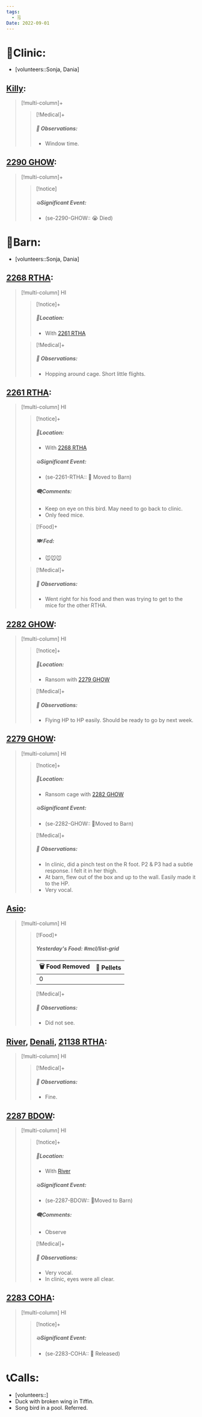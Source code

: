 ```yaml
---
tags:
  - 🗒️
Date: 2022-09-01
---
```


# 🏥Clinic:
- [volunteers::Sonja, Dania]

## [Killy](../RARE%20Birds/Ed%20Birds/Killy.md):
> [!multi-column]+
>
>> [!Medical]+
>> ##### 🔭 Observations:
>> - Window time.

## [2290 GHOW](../RARE%20Birds/2290%20GHOW.md):
> [!multi-column]+
>
>> [!notice]
>> ##### 💥Significant Event:
>> - (se-2290-GHOW:: 😭 Died)
>>

# 🏡Barn:
- [volunteers::Sonja, Dania]

## [2268 RTHA](../RARE%20Birds/2268%20RTHA.md):
> [!multi-column] HI
>
>> [!notice]+
>> ##### 📍Location:
>> - With [2261 RTHA](../RARE%20Birds/2261%20RTHA.md)
>>
>
>> [!Medical]+
>> ##### 🔭 Observations:
>> - Hopping around cage. Short little flights.

## [2261 RTHA](../RARE%20Birds/2261%20RTHA.md):
> [!multi-column] HI
>
>> [!notice]+
>> ##### 📍Location:
>> - With [2268 RTHA](../RARE%20Birds/2268%20RTHA.md)
>>
>> ##### 💥Significant Event:
>> - (se-2261-RTHA:: 🏡 Moved to Barn)
>>
>> ##### 🗨️Comments:
>> - Keep on eye on this bird. May need to go back to clinic.
>> - Only feed mice.
>
>> [!Food]+
>> ##### 🍽️ Fed:
>> - 🐭🐭🐭
>
>> [!Medical]+
>> ##### 🔭 Observations:
>> - Went right for his food and then was trying to get to the mice for the other RTHA.

## [2282 GHOW](../RARE%20Birds/2282%20GHOW.md):
> [!multi-column] HI
>
>> [!notice]+
>> ##### 📍Location:
>> - Ransom with [2279 GHOW](../RARE%20Birds/2279%20GHOW.md)
>>
>
>> [!Medical]+
>> ##### 🔭 Observations:
>> - Flying HP to HP easily. Should be ready to go by next week.

## [2279 GHOW](../RARE%20Birds/2279%20GHOW.md):
> [!multi-column] HI
>
>> [!notice]+
>> ##### 📍Location:
>> - Ransom cage with [2282 GHOW](../RARE%20Birds/2282%20GHOW.md)
>>
>> ##### 💥Significant Event:
>> - (se-2282-GHOW:: 🏡Moved to Barn)
>>
>
>> [!Medical]+
>> ##### 🔭 Observations:
>> - In clinic, did a pinch test on the R foot. P2 & P3 had a subtle response. I felt it in her thigh.
>> - At barn, flew out of the box and up to the wall. Easily made it to the HP. 
>> - Very vocal.

## [Asio](../RARE%20Birds/Ed%20Birds/Asio.md):
> [!multi-column] HI
>
>> [!Food]+
>> ##### Yesterday's Food: #mcl/list-grid
>> |🗑️ Food Removed| 💩 Pellets
>> |---|---|
>>|0|
>
>> [!Medical]+
>> ##### 🔭 Observations:
>> - Did not see.

## [River](../RARE%20Birds/Ed%20Birds/River.md), [Denali](../RARE%20Birds/Ed%20Birds/Denali.md), [21138 RTHA](../RARE%20Birds/21138%20RTHA.md):
> [!multi-column] HI
>
>> [!Medical]+
>> ##### 🔭 Observations:
>> - Fine.

## [2287 BDOW](../RARE%20Birds/2287%20BDOW.md):
> [!multi-column] HI
>
>> [!notice]+
>> ##### 📍Location:
>> - With [River](../RARE%20Birds/Ed%20Birds/River.md)
>>
>> ##### 💥Significant Event:
>> - (se-2287-BDOW:: 🏡Moved to Barn)
>>
>> ##### 🗨️Comments:
>> - Observe
>
>
>> [!Medical]+
>> ##### 🔭 Observations:
>> - Very vocal.
>> - In clinic, eyes were all clear.

## [2283 COHA](../RARE%20Birds/2283%20COHA.md):
> [!multi-column] HI
>
>> [!notice]+
>> ##### 💥Significant Event:
>> - (se-2283-COHA:: 🥳 Released)

# 📞Calls:
- [volunteers::]
- Duck with broken wing in Tiffin. 
- Song bird in a pool. Referred.
